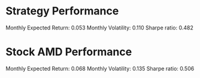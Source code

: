 # Strategy Performance
Monthly Expected Return: 0.053
Monthly Volatility: 0.110
Sharpe ratio: 0.482
# Stock AMD Performance
Monthly Expected Return: 0.068
Monthly Volatility: 0.135
Sharpe ratio: 0.506
